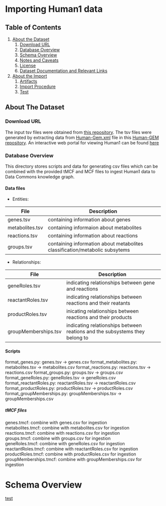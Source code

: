 # Importing Human1 data

## Table of Contents

1. [About the Dataset](#about-the-dataset)
    1. [Download URL](#download-url)
    2. [Database Overview](#database-overview)
    3. [Schema Overview](#schema-overview)
    4. [Notes and Caveats](#notes-and-caveats)
    5. [License](#license)
    6. [Dataset Documentation and Relevant Links](#dataset-documentation-and-relevant-links)
2. [About the Import](#about-the-import)
    1. [Artifacts](#artifacts)
    2. [Import Procedure](#import-procedure)
    3. [Test](#test)
    
    
## About The Dataset

### Download URL

The input tsv files were obtained from [this repository](https://github.com/paul-shannon/bio-gdb/tree/main/forSam/v1). The tsv files were generated by extracting data from [Human-Gem.xml](https://github.com/SysBioChalmers/Human-GEM/blob/master/model/Human-GEM.xml) file in this [Human-GEM repository](https://github.com/SysBioChalmers/Human-GEM). An interactive web portal for viewing Human1 can be found [here](https://metabolicatlas.org/)

### Database Overview 

This directory stores scripts and data for generating csv files which can be combined with the provided tMCF and MCF files to ingest Human1 data to Data Commons knowledge graph. 

#### Data files <br>

* Entities:

|File| Description|
---------|-----------
|genes.tsv| containing information about genes|
|metabolites.tsv| containing informaion about metabolites|
|reactions.tsv| containing information about reactions|
|groups.tsv| containing information about metabolites classification/metabolic subsytems|

* Relationships:

|File| Description|
---------|-----------
|geneRoles.tsv| indicating relationships between gene and reactions|
|reactantRoles.tsv| indicating relationships between reactions and their reatants|
|productRoles.tsv| inicating relationships between reactions and their products|
|groupMemberships.tsv| indicating relationships between reations and the subsystems they belong to|

#### Scripts

format_genes.py: genes.tsv -> genes.csv
format_metabolites.py: metabolites.tsv -> metabolites.csv
format_reactions.py: reactions.tsv -> reactions.csv
format_groups.py: groups.tsv -> groups.csv
format_geneRoles.py: geneRoles.tsv -> geneRoles.csv
format_reactantRoles.py: reactantRoles.tsv -> reactantRoles.csv
format_productRoles.py: productRoles.tsv -> productRoles.csv
format_groupMemberships.py: groupMemberships.tsv -> groupMemberships.csv

##### tMCF files

genes.tmcf: combine with genes.csv for ingestion  
metabolites.tmcf: combine with metabolites.csv for ingestion  
reactions.tmcf: combine with reactions.csv for ingestion  
groups.tmcf: combine with groups.csv for ingestion  
geneRoles.tmcf: combine with geneRoles.csv for ingestion  
reactantRoles.tmcf: combine with reactantRoles.csv for ingestion  
productRoles.tmcf: combine with productRoles.csv for ingestion  
groupMemberships.tmcf: combine with groupMemberships.csv for ingestion  

# Schema Overview 

[test](./df_subSystems_Human1d)

